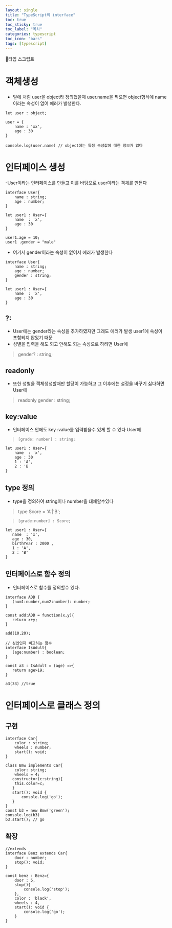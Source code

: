 ```yaml
---
layout: single
title: "TypeScript의 interface"
toc: true
toc_sticky: true
toc_label: "목차"
categories: typescript
toc_icon: "bars"
tags: [typescript]
---
```


📘타입 스크립트

# 객체생성
- 밑에 처럼 user을 object라 정의했을때 user.name을 찍으면 object형식에 name이라는 속성이 없어 에러가 발생한다.

```
let user : object;

user = {
    name : 'xx',
    age : 30
}

console.log(user.name) // object에는 특정 속성값에 대한 정보가 없다
```

# 인터페이스 생성
-User이라는 인터페이스를 만들고 이를 바탕으로 user이라는 객체를 만든다

```
interface User{
    name : string;
    age : number;
}

let user1 : User={
    name  : 'x',
    age : 30
}

user1.age = 10;
user1 .gender = "male"
```

- 여기서 gender이라는 속성이 없어서 에러가 발생한다

```
interface User{
    name : string;
    age : number;
    gender : string;
}

let user1 : User={
    name  : 'x',
    age : 30
}
```

## ?:
- User에는 gender라는 속성을 추가하였지만 그래도 에러가 발생 user1에 속성이 포함되지 않았기 때문
- 성별을 입력을 해도 되고 안해도 되는 속성으로 하려면 User에

> gender? : string;
 
 ## readonly
 - 또한 성별을 객체생성할때만 할당이 가능하고 그 이후에는 설정을 바꾸기 싫다하면 User에

 > readonly gender : string;

## key:value
 - 인터페이스 안에도 key :value를 입력받을수 있게 할 수 있다 User에

 > ```[grade: number] : string;```

```
let user1 : User={
    name  : 'x',
    age : 30
    1 : 'A',
    2 : 'B 
}
 ```

## type 정의
 - type을 정의하여 string이나 number을 대체할수있다

 > type Score = 'A'|'B';

 > ``` [grade:number] : Score; ```

 ```
 let user1 : User={
    name  : 'x',
    age : 30,
    birthYear : 2000 ,
    1 : 'A',
    2 : 'B'
}
 ```


 ## 인터페이스로 함수 정의  
 - 인터페이스로 함수를 정의할수 있다.

 ```
interface ADD {
    (num1:number,num2:number): number;
}

const add:ADD = function(x,y){
    return x+y;
}

add(10,20);

// 성인인지 비교하는 함수
interface IsAdult{
    (age:number) : boolean;
}

const a3 : IsAdult = (age) =>{
    return age>19;
}

a3(33) //true
```

# 인터페이스로 클래스 정의
 
## 구현

```
interface Car{
    color : string;
    wheels : number;
    start(): void;
}

class Bmw implements Car{
    color: string;
    wheels = 4;
   constructor(c:string){
    this.color=c;
   } 
   start(): void {
       console.log('go');
   }
}
const b3 = new Bmw('green');
console.log(b3)
b3.start(); // go
```

## 확장

```
//extends
interface Benz extends Car{
    door : number;
    stop(): void;
}

const benz : Benz={
    door : 5,
    stop(){
        console.log('stop');
    },
    color : 'black',
    wheels : 4,
    start(): void {
        console.log('go');
    }
}
```